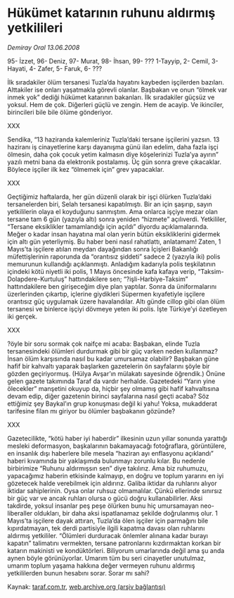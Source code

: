 # Hükümet katarının ruhunu aldırmış yetkilileri

*Demiray Oral 13.06.2008*

<div class="yazi">95- İzzet, 96- Deniz, 97- Murat, 98- İhsan, 99- ???
1-Tayyip, 2- Cemil, 3- Hayati, 4- Zafer, 5- Faruk, 6- ???

İlk sıradakiler ölüm tersanesi Tuzla’da hayatını kaybeden işçilerden bazıları.
Alttakiler ise onları yaşatmakla görevli olanlar. Başbakan ve onun “ölmek var inmek yok” dediği hükümet katarının bakanları.
İlk sıradakiler güçsüz ve yoksul. Hem de çok.
Diğerleri güçlü ve zengin. Hem de acayip.
Ve ikinciler, birincileri bile bile ölüme gönderiyor.

XXX

Sendika, “13 haziranda kalemleriniz Tuzla’daki tersane işçilerini yazsın. 13 haziranı iş cinayetlerine karşı dayanışma günü ilan edelim, daha fazla işçi ölmesin, daha çok çocuk yetim kalmasın diye köşelerinizi Tuzla’ya ayırın” yazılı metni bana da elektronik postalamış.
Üç gün sonra greve çıkacaklar. 
Böylece işçiler ilk kez “ölmemek için” grev yapacaklar. 

XXX

Geçtiğimiz haftalarda, her gün düzenli olarak bir işçi ölürken Tuzla’daki tersanelerden biri, Selah tersanesi kapatılmıştı. Bir an için şaşırıp, sayın yetkililerin olaya el koyduğunu sanmıştım. Ama onlarca işçiye mezar olan tersane tam 6 gün (yazıyla altı) sonra yeniden “hizmete” açılıverdi. 
Yetkililer, “Tersane eksiklikler tamamlandığı için açıldı” diyordu açıklamalarında. Meğer o kadar insan hayatına mal olan yerin bütün eksikliklerini gidermek için altı gün yeterliymiş. Bu haber beni nasıl rahatlattı, anlatamam!
Zaten, 1 Mayıs’ta işçilere atılan meydan dayağından sonra İçişleri Bakanlığı müfettişlerinin raporunda da “orantısız şiddeti” sadece 2 (yazıyla iki) polis memurunun kullandığı açıklanmıştı. Anladığım kadarıyla polis teşkilatının içindeki kötü niyetli iki polis, 1 Mayıs öncesinde kafa kafaya verip, “Taksim-Dolapdere-Kurtuluş” hattındakilere sen; “?işli-Harbiye-Taksim” hattındakilere ben girişeceğim diye plan yaptılar. Sonra da üniformalarını üzerlerinden çıkartıp, içlerine giydikleri Süpermen kıyafetiyle işçilere orantısız güç uygulamak üzere havalandılar.
Altı günde cillop gibi olan ölüm tersanesi ve binlerce işçiyi dövmeye yeten iki polis. İşte Türkiye’yi özetleyen iki gerçek. 

XXX

?öyle bir soru sormak çok naifçe mi acaba: Başbakan, elinde Tuzla tersanesindeki ölümleri durdurmak gibi bir güç varken neden kullanmaz?
İnsan ölüm karşısında nasıl bu kadar umursamaz olabilir?
Başbakan güne hafif bir kahvaltı yaparak başlarken gazetelerin ön sayfalarını şöyle bir gözden geçiriyormuş. (Hülya Avşar’ın mülakatı sayesinde öğrendik.) Önüne gelen gazete takımında Taraf da vardır herhalde. Gazetedeki “Yarın yine ölecekler” manşetini okuyup da, hiçbir şey olmamış gibi hafif kahvaltısına devam edip, diğer gazetenin birinci sayfalarına nasıl geçti acaba? Söz ettiğimiz şey Baykal’ın grup konuşması değil ki yahu!
Yoksa, mukadderat tarifesine filan mı giriyor bu ölümler başbakanın gözünde?

XXX

Gazetecilikte, “kötü haber iyi haberdir” ilkesinin uzun yıllar sonunda yarattığı mesleki deformasyon, başkalarının bakamayacağı fotoğraflara, görüntülere, en insanlık dışı haberlere bile mesela “haziran ayı enflasyonu açıklandı” haberi kıvamında bir yaklaşımda bulunmayı zorunlu kılar. 
Bu nedenle birbirimize “Ruhunu aldırmışsın sen” diye takılırız. Ama biz ruhumuzu, yapacağımız haberin etkisinde kalmayıp, en doğru ve toplum yararını en iyi gözetecek halde verebilmek için aldırırız. 
Galiba iktidar da ruhlarını alıyor iktidar sahiplerinin. Oysa onlar ruhsuz olmamalılar.
Çünkü ellerinde sınırsız bir güç var ve ancak ruhları olursa o gücü doğru kullanabilirler.
Aksi takdirde, yoksul insanlar peş peşe ölürken bunu hiç umursamayan neo-liberaller oldukları, bir daha aksi ispatlanamaz şekilde doğrulanmış olur.
1 Mayıs’ta işçilere dayak attıran, Tuzla’da ölen işçiler için parmağını bile kıpırdatmayan, tek derdi partisiyle ilgili kapatma davası olan ruhlarını aldırmış yetkililer.
“Ölümleri durduracak önlemler alınana kadar burayı kapatın” talimatını vermekten, tersane patronlarını kızdırmaktan korkan bir katarın makinisti ve kondüktörleri.
Biliyorum umarlarında değil ama şu anda aynen böyle görünüyorlar.
Umarım tüm bu seri cinayetler unutulmaz, umarım toplum yaşama hakkına değer vermeyen ruhunu aldırmış yetkililerden bunun hesabını sorar.
Sorar mı sahi?</div>

Kaynak: [taraf.com.tr](m), [web.archive.org (arşiv bağlantısı)](http://web.archive.org/web/20101201094215/http://taraf.com.tr/demiray-oral/makale-hukumet-katarinin-ruhunu-aldirmis-yetkilileri.htm)
